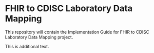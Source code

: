 # FHIR to CDISC Laboratory Data Mapping
This repository will contain the Implementation Guide for FHIR to CDISC Laboratory Data Mapping project.

This is additional text.
